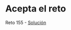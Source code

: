 # Acepta el reto
Reto 155 - [Solución](https://github.com/rimissgames/acepta-el-reto/blob/main/volumen1/P155.java)
